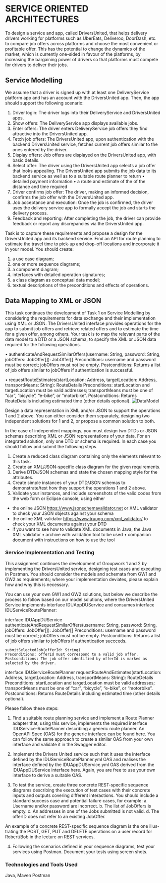 # SERVICE ORIENTED ARCHITECTURES

To design a service and app, called DriversUnited, that helps delivery drivers working for platforms such as UberEats, Deliveroo, DoorDash, etc. to compare job offers across platforms and choose the most convenient or profitable offer. This has the potential to change the dynamics of the market, which is currently one-sided in favour of the platforms, by increasing the bargaining power of drivers so that platforms must compete for drivers to deliver their jobs.

## Service Modelling

We assume that a driver is signed up with at least one DeliveryService platform app and has an account with the DriversUnited app. Then, the app should support the following scenario:

1.	Driver login: The driver logs into their DeliveryService and DriversUnited apps.
2.	Show offers: The DeliveryService app displays available jobs.
3.	Enter offers: The driver enters DeliveryService job offers they find attractive into the DriversUnited app.
4.	Fetch job offers: The DriversUnited app, upon authentication with the backend DriversUnited service, fetches current job offers similar to the ones entered by the driver.
5.	Display offers: Job offers are displayed on the DriversUnited app, with basic details.
6.	Select offer: The driver using the DriversUnited app selects a job offer that looks appealing. The DriversUnited app submits the job data to its backend service as well as to a suitable route planner to return 
•	detailed payment information
•	a route and estimate of the of the distance and time required 
7.	Driver confirms job offer: The driver, making an informed decision, confirms the job offer with the DriversUnited app.
8.	Job acceptance and execution: Once the job is confirmed, the driver uses the delivery service app to formally accept the job and starts the delivery process.
9.	Feedback and reporting: After completing the job, the driver can provide feedback or report any discrepancies via the DriversUnited app.


Task is to capture these requirements and propose a design for the DriversUnited app and its backend service. Find an API for route planning to estimate the travel time to pick-up and drop-off locations and incorporate it in your model. You should create:
1.	a use case diagram;
2.	one or more sequence diagrams; 
3.	a component diagram;
4.	interfaces with detailed operation signatures; 
5.	a class diagram as conceptual data model;
6.	textual descriptions of the preconditions and effects of operations.

## Data Mapping to XML or JSON
This task continues the development of Task 1 on Service Modelling by considering the requirements for data exchange and their implementation using XML or JSON. The DriversUnited interface provides operations for the app to submit job offers and retrieve related offers and to estimate the time for a given offer, among others. Your task is to map the relevant parts of the data model to a DTD or a JSON schema, to specify the XML or JSON data required for the following operations.

•	authenticateAndRequestSimilarOffers(username: String, password: String, jobOffers: JobOffer[]): JobOffer[]
Preconditions: 
username and password must be correct; jobOffers must not be empty.
Postconditions: 
Returns a list of job offers similar to jobOffers if authentication is successful.

•	requestRouteEstimates(startLocation: Address, targetLocation: Address, transportMeans: String): RouteDetails
Preconditions: 
	startLocation and targetLocation must be valid addresses; 
	transportMeans must be one of “car”, “bicycle”, “e-bike”, or “motorbike”.
Postconditions: 
Returns RouteDetails including estimated time (other details optional).
![DataModel](task-images/data-model.png)

Design a data representation in XML and/or JSON to support the operations 1 and 2 above. You can either consider them separately, designing two independent solutions for 1 and 2, or propose a common solution to both. 

In the case of independent mappings, you must design two DTDs or JSON schemas describing XML or JSON representations of your data. For an integrated solution, only one DTD or schema is required. In each case you should follow and submit the following steps. 

1.	Create a reduced class diagram containing only the elements relevant to this task. 
2.	Create an XML/JSON-specific class diagram for the given requirements.
3.	Derive DTD/JSON schemas and state the chosen mapping style for the attributes. 
4.	Create simple instances of your DTD/JSON schemas to demonstrate/test how they support the operations 1 and 2 above.
5.	Validate your instances, and include screenshots of the valid codes from the web form or Eclipse console, using either
-	the online JSON https://www.jsonschemavalidator.net or XML validator to check your JSON objects against your schema 
-	the online XML validator https://www.truugo.com/xml_validator/ to check your XML documents against your DTD
-	if you want to see how to validate XML documents in Java, the Java XML validator •  archive with validation tool to be used 
•  companion document with instructions on how to use the tool
  
### Service Implementation and Testing

This assignment continues the development of Groupwork 1 and 2 by implementing the DriversUnited service, designing test cases and executing in Postman. You should consider the models and schemata from GW1 and GW2 as requirements; where your implementation deviates, please explain how and why this is necessary.

You can use your own GW1 and GW2 solutions, but below we describe the process to follow based on our model solutions, where the DriversUnited Service implements interface IDUAppDUService and consumes interface IDUServiceRoutePlanner:

interface IDUAppDUService 
    authenticateAndRequestSimilarOffers(username: String, password: String, 
jobOffers: JobOffer[]): JobOffer[]
	Preconditions: username and password must be correct; jobOffers must not be empty.
	Postconditions: Returns a list of job offers similar to jobOffers if authentication succceds.

    submitSelectedJob(offerId: String)
	Preconditions: offerId must correspond to a valid job offer.
	Postconditions: The job offer identified by offerId is marked as selected by the driver.

interface IDUServiceRoutePlanner
    requestRouteAndEstimates(startLocation: Address, targetLocation: Address, 
transportMeans: String): RouteDetails
	Preconditions: 
		startLocation and targetLocation must be valid addresses; 
		transportMeans must be one of “car”, “bicycle”, “e-bike”, or “motorbike”.
	Postconditions: Returns RouteDetails including estimated time (other details optional).

Please follow these steps: 

1.	Find a suitable route planning service and implement a Route Planner adapter that, using this service, implements the required interface IDUService-RoutePlanner describing a generic route planner. An OpenAPI Spec (OAS) for the generic interface can be found here. You can follow the same approach to create a similar OAS from your own interface and validate it in the Swagger editor.
 
2.	Implement the Drivers United service such that it uses the interface defined by the IDUServiceRoutePlanner.yml OAS and realises the interface defined by the IDUAppDUService.yml OAS derived from the IDUAppDUService interface here. Again, you are free to use your own interface to derive a suitable OAS. 

3.	To test the service, create three concrete REST-specific sequence diagrams describing the execution of test cases with their concrete inputs and outputs covering different interactions. You should include a standard success case and potential failure cases, for example:
a.	Username and/or password are incorrect.
b.	The list of JobOffers is empty.
c.	An addresses in one of the Jobs submitted is not valid.
d.	The offerID does not refer to an existing JobOffer. 

An example of a concrete REST-specific sequence diagram is the one illus-trating the POST, GET, PUT and DELETE operations on a user record for Robert/Bob in the lecture on REST services. 

4.	Following the scenarios defined in your sequence diagrams, test your services using Postman. Document your tests using screen shots.

### Technologies and Tools Used
Java, Maven
Postman

